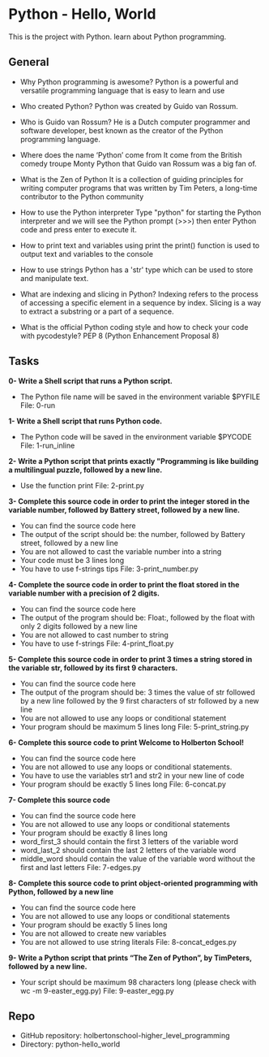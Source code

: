 # Python - Hello, World

This is the project with Python.
learn about Python programming.


## General

* Why Python programming is awesome?
  Python is a powerful and versatile programming language that is easy to learn and use

* Who created Python?
  Python was created by Guido van Rossum.

* Who is Guido van Rossum?
  He is a Dutch computer programmer and software developer, best known as the creator of the Python programming language.
  
* Where does the name ‘Python’ come from
  It come from the British comedy troupe Monty Python that Guido van Rossum was a big fan of.

* What is the Zen of Python
  It is a collection of guiding principles for writing computer programs that was written by Tim Peters, a long-time contributor to the Python community

* How to use the Python interpreter
  Type "python" for starting the Python interpreter and we will see the Python prompt (>>>) 
  then enter Python code and press enter to execute it.

* How to print text and variables using print
  the print() function is used to output text and variables to the console

* How to use strings
  Python has a 'str' type which can be used to store and manipulate text.

* What are indexing and slicing in Python?
  Indexing refers to the process of accessing a specific element in a sequence by index.
  Slicing is a way to extract a substring or a part of a sequence.

* What is the official Python coding style and how to check your code with pycodestyle?
  PEP 8 (Python Enhancement Proposal 8)

## Tasks
__0- Write a Shell script that runs a Python script.__

* The Python file name will be saved in the environment variable $PYFILE
File: 0-run

__1- Write a Shell script that runs Python code.__

* The Python code will be saved in the environment variable $PYCODE
File: 1-run_inline

__2- Write a Python script that prints exactly "Programming is like building a multilingual puzzle, followed by a new line.__

* Use the function print
File: 2-print.py

__3- Complete this source code in order to print the integer stored in the variable number, followed by Battery street, followed by a new line.__

* You can find the source code here
* The output of the script should be:
	the number, followed by Battery street,
	followed by a new line
* You are not allowed to cast the variable number into a string
* Your code must be 3 lines long
* You have to use f-strings tips
File: 3-print_number.py

__4- Complete the source code in order to print the float stored in the variable number with a precision of 2 digits.__

* You can find the source code here
* The output of the program should be:
	Float:, followed by the float with only 2 digits
	followed by a new line
* You are not allowed to cast number to string
* You have to use f-strings
File: 4-print_float.py

__5- Complete this source code in order to print 3 times a string stored in the variable str, followed by its first 9 characters.__

* You can find the source code here
* The output of the program should be:
	3 times the value of str
	followed by a new line
	followed by the 9 first characters of str
	followed by a new line
* You are not allowed to use any loops or conditional statement
* Your program should be maximum 5 lines long
File: 5-print_string.py

__6- Complete this source code to print Welcome to Holberton School!__

* You can find the source code here
* You are not allowed to use any loops or conditional statements.
* You have to use the variables str1 and str2 in your new line of code
* Your program should be exactly 5 lines long
File: 6-concat.py

__7- Complete this source code__

* You can find the source code here
* You are not allowed to use any loops or conditional statements
* Your program should be exactly 8 lines long
* word_first_3 should contain the first 3 letters of the variable word
* word_last_2 should contain the last 2 letters of the variable word
* middle_word should contain the value of the variable word without the first and last letters
File: 7-edges.py

__8- Complete this source code to print object-oriented programming with Python, followed by a new line__

* You can find the source code here
* You are not allowed to use any loops or conditional statements
* Your program should be exactly 5 lines long
* You are not allowed to create new variables
* You are not allowed to use string literals
File: 8-concat_edges.py

__9- Write a Python script that prints “The Zen of Python”, by TimPeters, followed by a new line.__

* Your script should be maximum 98 characters long (please check with wc -m 9-easter_egg.py)
File: 9-easter_egg.py






## Repo
* GitHub repository: holbertonschool-higher_level_programming 
* Directory: python-hello_world

